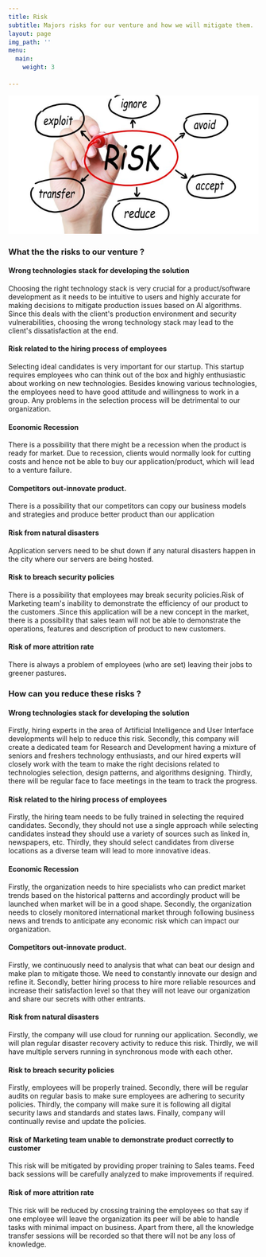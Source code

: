 ```yaml
---
title: Risk
subtitle: Majors risks for our venture and how we will mitigate them.
layout: page
img_path: ''
menu:
  main:
    weight: 3

---
```

![](/images/Risk-Management-Concept.jpg)

### What the the risks to our venture ?

#### Wrong technologies stack for developing the solution

Choosing the right technology stack is very crucial for a product/software development as it needs to be intuitive to users and highly accurate for making decisions to mitigate production issues based on AI algorithms. Since this deals with the client's production environment and security vulnerabilities, choosing the wrong technology stack may lead to the client's dissatisfaction at the end.

#### Risk related to the hiring process of employees

Selecting ideal candidates is very important for our startup. This startup requires employees who can think out of the box and highly enthusiastic about working on new technologies. Besides knowing various technologies, the employees need to have good attitude and willingness to work in a group. Any problems in the selection process will be detrimental to our organization.

#### Economic Recession

There is a possibility that there might be a recession when the product is ready for market. Due to recession, clients would normally look for cutting costs and hence not be able to buy our application/product, which will lead to a venture failure.

#### Competitors out-innovate product.

There is a possibility that our competitors can copy our business models and strategies and produce better product than our application

#### Risk from natural disasters

Application servers need to be shut down if any natural disasters happen in the city where our servers are being hosted.

#### Risk to breach security policies

There is a possibility that employees may break security policies.Risk of Marketing team's inability to demonstrate the efficiency of our product to the customers .Since this application will be a new concept in the market, there is a possibility that sales team will not be able to demonstrate the operations, features and description of product to new customers.

#### Risk of more attrition rate

There is always a problem of employees (who are set) leaving their jobs to greener pastures.

### How can you reduce these risks ?

#### Wrong technologies stack for developing the solution

Firstly, hiring experts in the area of Artificial Intelligence and User Interface developments will help to reduce this risk. Secondly, this company will create a dedicated team for Research and Development having a mixture of seniors and freshers technology enthusiasts, and our hired experts will closely work with the team to make the right decisions related to technologies selection, design patterns, and algorithms designing. Thirdly, there will be regular face to face meetings in the team to track the progress.

#### Risk related to the hiring process of employees

Firstly, the hiring team needs to be fully trained in selecting the required candidates. Secondly, they should not use a single approach while selecting candidates instead they should use a variety of sources such as linked in, newspapers, etc. Thirdly, they should select candidates from diverse locations as a diverse team will lead to more innovative ideas.

#### Economic Recession

Firstly, the organization needs to hire specialists who can predict market trends based on the historical patterns and accordingly product will be launched when market will be in a good shape. Secondly, the organization needs to closely monitored international market through following business news and trends to anticipate any economic risk which can impact our organization.

#### Competitors out-innovate product.

Firstly, we continuously need to analysis that what can beat our design and make plan to mitigate those. We need to constantly innovate our design and refine it. Secondly, better hiring process to hire more reliable resources and increase their satisfaction level so that they will not leave our organization and share our secrets with other entrants.

#### Risk from natural disasters

Firstly, the company will use cloud for running our application. Secondly, we will plan regular disaster recovery activity to reduce this risk. Thirdly, we will have multiple servers running in synchronous mode with each other.

#### Risk to breach security policies

Firstly, employees will be properly trained. Secondly, there will be regular audits on regular basis to make sure employees are adhering to security policies. Thirdly, the company will make sure it is following all digital security laws and standards and states laws. Finally, company will continually revise and update the policies.

#### Risk of Marketing team unable to demonstrate product correctly to customer

This risk will be mitigated by providing proper training to Sales teams. Feed back sessions will be carefully analyzed to make improvements if required.

#### Risk of more attrition rate

This risk will be reduced by crossing training the employees so that say if one employee will leave the organization its peer will be able to handle tasks with minimal impact on business. Apart from there, all the knowledge transfer sessions will be recorded so that there will not be any loss of knowledge.